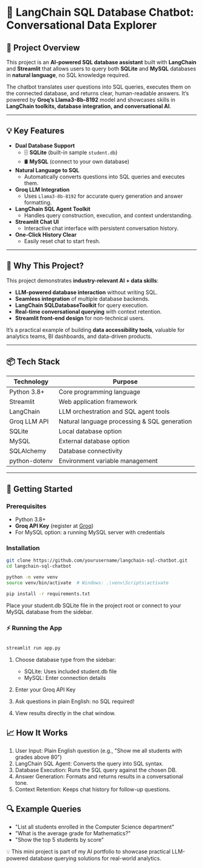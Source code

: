 # 🦜 LangChain SQL Database Chatbot: Conversational Data Explorer

## 🚀 Project Overview

This project is an **AI-powered SQL database assistant** built with **LangChain** and **Streamlit** that allows users to query both **SQLite** and **MySQL** databases in **natural language**, no SQL knowledge required.

The chatbot translates user questions into SQL queries, executes them on the connected database, and returns clear, human-readable answers. It’s powered by **Groq’s Llama3-8b-8192** model and showcases skills in **LangChain toolkits, database integration, and conversational AI**.

---

## 💡 Key Features

- **Dual Database Support**  
  - 🗄 **SQLite** (built-in sample `student.db`)  
  - 🛢 **MySQL** (connect to your own database)
- **Natural Language to SQL**  
  - Automatically converts questions into SQL queries and executes them.
- **Groq LLM Integration**  
  - Uses `Llama3-8b-8192` for accurate query generation and answer formatting.
- **LangChain SQL Agent Toolkit**  
  - Handles query construction, execution, and context understanding.
- **Streamlit Chat UI**  
  - Interactive chat interface with persistent conversation history.
- **One-Click History Clear**  
  - Easily reset chat to start fresh.

---

## 🎯 Why This Project?

This project demonstrates **industry-relevant AI + data skills**:

- **LLM-powered database interaction** without writing SQL.
- **Seamless integration** of multiple database backends.
- **LangChain SQLDatabaseToolkit** for query execution.
- **Real-time conversational querying** with context retention.
- **Streamlit front-end design** for non-technical users.

It’s a practical example of building **data accessibility tools**, valuable for analytics teams, BI dashboards, and data-driven products.

---

## 📦 Tech Stack

| Technology               | Purpose                                        |
| ------------------------ | ---------------------------------------------- |
| Python 3.8+              | Core programming language                      |
| Streamlit                | Web application framework                      |
| LangChain                | LLM orchestration and SQL agent tools          |
| Groq LLM API             | Natural language processing & SQL generation   |
| SQLite                   | Local database option                          |
| MySQL                    | External database option                       |
| SQLAlchemy               | Database connectivity                          |
| python-dotenv            | Environment variable management                |

---

## 🚀 Getting Started

### Prerequisites

- Python 3.8+
- **Groq API Key** (register at [Groq](https://www.groq.com/))
- For MySQL option: a running MySQL server with credentials

### Installation

```bash
git clone https://github.com/yourusername/langchain-sql-chatbot.git
cd langchain-sql-chatbot

python -m venv venv
source venv/bin/activate  # Windows: .\venv\Scripts\activate

pip install -r requirements.txt
```
Place your student.db SQLite file in the project root or connect to your MySQL database from the sidebar.

### ⚡ Running the App
```bash

streamlit run app.py

```
1. Choose database type from the sidebar:
    - SQLite: Uses included student.db file
    - MySQL: Enter connection details

2. Enter your Groq API Key
3. Ask questions in plain English: no SQL required!
4. View results directly in the chat window.

## 📈 How It Works
1. User Input: Plain English question (e.g., "Show me all students with grades above 80")
2. LangChain SQL Agent: Converts the query into SQL syntax.
3. Database Execution: Runs the SQL query against the chosen DB.
4. Answer Generation: Formats and returns results in a conversational tone.
5. Context Retention: Keeps chat history for follow-up questions.

## 🔍 Example Queries
- "List all students enrolled in the Computer Science department"
- "What is the average grade for Mathematics?"
- "Show the top 5 students by score"

💡 This mini project is part of my AI portfolio to showcase practical LLM-powered database querying solutions for real-world analytics.


